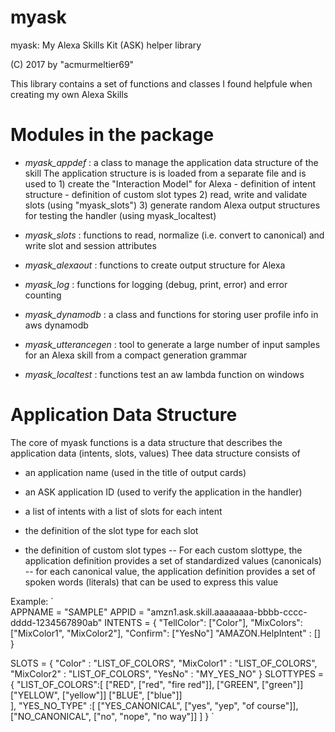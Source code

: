 # myask
myask: My Alexa Skills Kit (ASK)  helper library

(C) 2017 by "acmurmeltier69"

This library contains a set of functions and classes I found helpfule when creating my own Alexa Skills

# Modules in the package
  - *myask_appdef*    : a class to manage the application data structure of the skill
         The application structure is is loaded from a separate file and is used to 
         1) create the "Interaction Model" for Alexa 
                 - definition of intent structure
                 - definition of custom slot types
         2) read, write and validate slots (using "myask_slots")
         3) generate random Alexa output structures for testing the handler (using myask_localtest)
                                         
 - *myask_slots*     : functions to read, normalize (i.e. convert to canonical) and write slot and session attributes
 - *myask_alexaout*  : functions to create output structure for Alexa
 - *myask_log*       : functions for logging (debug, print, error) and error counting
 - *myask_dynamodb*  : a class and functions for storing user profile info in aws dynamodb
 - *myask_utterancegen* : tool to generate a large number of input samples for an Alexa skill from a compact generation grammar
 - *myask_localtest* : functions test an aw lambda function on windows

# Application Data Structure
 The core of myask functions is a data structure that describes the application data (intents, slots, values)
 Thee data structure consists of
  - an application name (used in the title of output cards)
  - an ASK application ID (used to verify the application in the handler)
  
  - a list of intents with a list of slots for each intent
  - the definition of the slot type for each slot
  - the definition of custom slot types
  -- For each custom slottype, the application definition provides a set of standardized values (canonicals)
 -- for each canonical value, the application definition provides a set of spoken words (literals) that can be used to express this value

Example:
`                          
APPNAME = "SAMPLE"
APPID   = "amzn1.ask.skill.aaaaaaaa-bbbb-cccc-dddd-1234567890ab"
INTENTS = {
            "TellColor":    ["Color"],
            "MixColors":    ["MixColor1", "MixColor2"],
            "Confirm":      ["YesNo"]
            "AMAZON.HelpIntent"  : []
           }

SLOTS = {
            "Color" :     "LIST_OF_COLORS",
            "MixColor1" : "LIST_OF_COLORS",
            "MixColor2" : "LIST_OF_COLORS",
            "YesNo"     : "MY_YES_NO"
         }
SLOTTYPES = {
            "LIST_OF_COLORS":[
                ["RED", ["red", "fire red"]],
                ["GREEN", ["green"]]
                ["YELLOW", ["yellow"]]
                ["BLUE", ["blue"]]                
            ],
            "YES_NO_TYPE" :[ 
                ["YES_CANONICAL",   ["yes", "yep", "of course"]],
                ["NO_CANONICAL",    ["no", "nope", "no way"]] 
            ]
   }
`